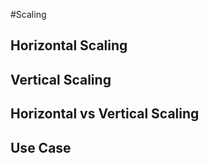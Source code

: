#Scaling 

## Horizontal Scaling 



## Vertical Scaling 


## Horizontal vs Vertical Scaling 


## Use Case
